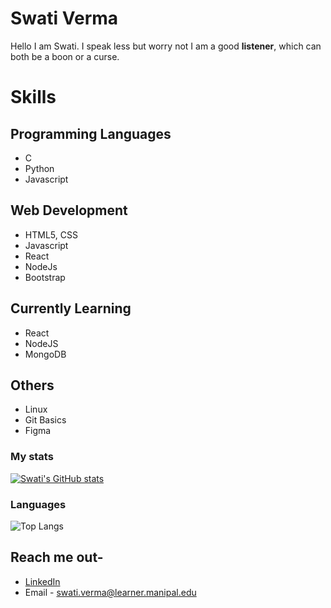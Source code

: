 # Swati Verma 
Hello I am Swati. I speak less but worry not I am a good **listener**, which can both be a boon or a curse.

# Skills
## Programming Languages
- C
-  Python
-  Javascript

## Web Development
- HTML5, CSS
- Javascript
- React
- NodeJs
- Bootstrap

## Currently Learning
- React
- NodeJS
- MongoDB

## Others
- Linux
- Git Basics
- Figma

### My stats
[![Swati's GitHub stats](https://github-readme-stats.vercel.app/api?username=Swati-Verma671&show_icons=true&theme=radical)](https://github.com/Swati-Verma671/github-readme-stats)

### Languages
![Top Langs](https://github-readme-stats.vercel.app/api/top-langs/?username=Swati-Verma671&theme=radical)

## Reach me out-
- [LinkedIn](https://www.linkedin.com/in/swati-verma-b36878230/)
- Email - swati.verma@learner.manipal.edu
